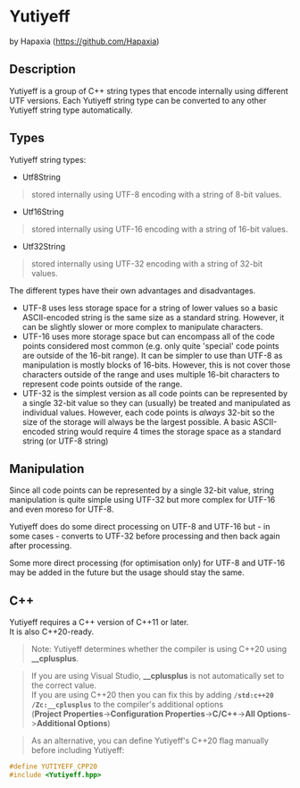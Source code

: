 # Yutiyeff
by Hapaxia (https://github.com/Hapaxia)

## Description
Yutiyeff is a group of C++ string types that encode internally using different UTF versions.
Each Yutiyeff string type can be converted to any other Yutiyeff string type automatically.

## Types
Yutiyeff string types:
- Utf8String
> stored internally using UTF-8 encoding with a string of 8-bit values.
- Utf16String
> stored internally using UTF-16 encoding with a string of 16-bit values.
- Utf32String
> stored internally using UTF-32 encoding with a string of 32-bit values.

The different types have their own advantages and disadvantages.
- UTF-8 uses less storage space for a string of lower values so a basic ASCII-encoded string is the same size as a standard string.
However, it can be slightly slower or more complex to manipulate characters.
- UTF-16 uses more storage space but can encompass all of the code points considered most common (e.g. only quite 'special' code points are outside of the 16-bit range).
It can be simpler to use than UTF-8 as manipulation is mostly blocks of 16-bits.
However, this is not cover those characters outside of the range and uses multiple 16-bit characters to represent code points outside of the range.
- UTF-32 is the simplest version as all code points can be represented by a single 32-bit value so they can (usually) be treated and manipulated as individual values.
However, each code points is _always_ 32-bit so the size of the storage will always be the largest possible.
A basic ASCII-encoded string would require 4 times the storage space as a standard string (or UTF-8 string)

## Manipulation
Since all code points can be represented by a single 32-bit value, string manipulation is quite simple using UTF-32 but more complex for UTF-16 and even moreso for UTF-8.

Yutiyeff does do some direct processing on UTF-8 and UTF-16 but - in some cases - converts to UTF-32 before processing and then back again after processing.

Some more direct processing (for optimisation only) for UTF-8 and UTF-16 may be added in the future but the usage should stay the same.

## C++
Yutiyeff requires a C++ version of C++11 or later.  
It is also C++20-ready.
> Note: Yutiyeff determines whether the compiler is using C++20 using **__cplusplus**.

> If you are using Visual Studio, **__cplusplus** is not automatically set to the correct value.  
> If you are using C++20 then you can fix this by adding **`/std:c++20 /Zc:__cplusplus`** to the compiler's additional options  
(**Project Properties**->**Configuration Properties**->**C/C++**->**All Options**->**Additional Options**)

> As an alternative, you can define Yutiyeff's C++20 flag manually before including Yutiyeff:  
```c++
#define YUTIYEFF_CPP20  
#include <Yutiyeff.hpp>
```
